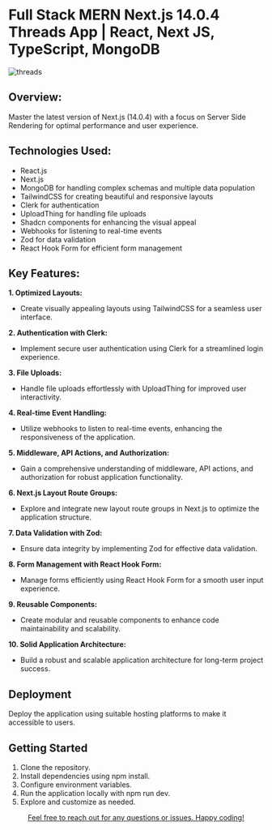# Full Stack MERN Next.js 14.0.4 Threads App | React, Next JS, TypeScript, MongoDB

![threads](https://github.com/prakash-s-2210/threads-clone/assets/94909544/4943f50a-598e-49e2-999e-e5b81eabca3e)

## Overview:

Master the latest version of Next.js (14.0.4) with a focus on Server Side Rendering for optimal performance and user experience.

## Technologies Used:

- React.js
- Next.js
- MongoDB for handling complex schemas and multiple data population
- TailwindCSS for creating beautiful and responsive layouts
- Clerk for authentication
- UploadThing for handling file uploads
- Shadcn components for enhancing the visual appeal
- Webhooks for listening to real-time events
- Zod for data validation
- React Hook Form for efficient form management

## Key Features:

**1. Optimized Layouts:**
   - Create visually appealing layouts using TailwindCSS for a seamless user interface.

**2. Authentication with Clerk:**
   - Implement secure user authentication using Clerk for a streamlined login experience.

**3. File Uploads:**
   - Handle file uploads effortlessly with UploadThing for improved user interactivity.

**4. Real-time Event Handling:**
   - Utilize webhooks to listen to real-time events, enhancing the responsiveness of the 
     application.

**5. Middleware, API Actions, and Authorization:**
   - Gain a comprehensive understanding of middleware, API actions, and authorization for 
     robust application functionality.

**6. Next.js Layout Route Groups:**
   - Explore and integrate new layout route groups in Next.js to optimize the application 
     structure.

**7. Data Validation with Zod:**
   - Ensure data integrity by implementing Zod for effective data validation.

**8. Form Management with React Hook Form:**
   - Manage forms efficiently using React Hook Form for a smooth user input experience.

**9. Reusable Components:**
   - Create modular and reusable components to enhance code maintainability and scalability.

**10. Solid Application Architecture:**
   - Build a robust and scalable application architecture for long-term project success.

## Deployment

Deploy the application using suitable hosting platforms to make it accessible to users.

## Getting Started

1. Clone the repository.
2. Install dependencies using npm install.
3. Configure environment variables.
4. Run the application locally with npm run dev.
5. Explore and customize as needed.

<p align="center">
  <a href="https://www.linkedin.com/in/prakash2210/" target="_blank">
    Feel free to reach out for any questions or issues. Happy coding!
  </a>
</p>


